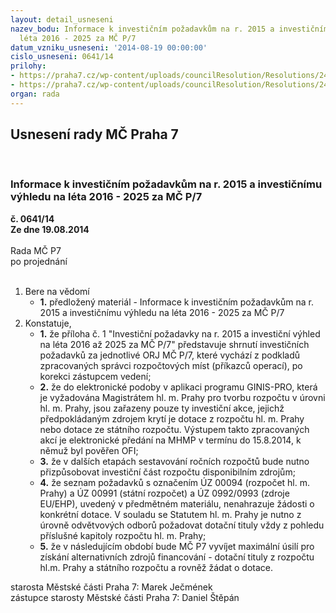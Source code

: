 ```yaml
---
layout: detail_usneseni
nazev_bodu: Informace k investičním požadavkům na r. 2015 a investičnímu výhledu na
  léta 2016 - 2025 za MČ P/7
datum_vzniku_usneseni: '2014-08-19 00:00:00'
cislo_usneseni: 0641/14
prilohy:
- https://praha7.cz/wp-content/uploads/councilResolution/Resolutions/24740/38-14-inv_po%c5%beadavky_dle_orj__-_v%c3%bdhled_2015-2025_korekce_zas_sta.xls
- https://praha7.cz/wp-content/uploads/councilResolution/Resolutions/24740/38-14-p2.pdf
organ: rada
---
```

<div id="ucUsn_pList" class="usn">
	<span><h2>Usnesení rady MČ Praha 7 </h2>
<br></span><div class="standBody">
<span><h3>Informace k investičním požadavkům na r. 2015 a investičnímu výhledu na léta 2016 - 2025 za MČ P/7</h3></span><div class="center">
		<strong>č. 0641/14</strong><br>
	</div>
<div class="center">
		<strong>Ze dne 19.08.2014</strong><br><br>
	</div>Rada MČ P7<br> po projednání<br><br><ol>
<li>Bere na vědomí<ul><li>
<strong>1.</strong> předložený materiál - Informace k investičním požadavkům na r. 2015 a investičnímu výhledu na léta 2016 - 2025 za MČ P/7      </li></ul>
</li>
<li>Konstatuje,<ul>
<li>
<strong>1.</strong> že příloha č. 1  "Investiční požadavky na r. 2015 a investiční výhled na léta 2016 až 2025 za MČ P/7"  představuje shrnutí  investičních požadavků za jednotlivé ORJ MČ P/7, které vychází z podkladů zpracovaných správci rozpočtových míst (příkazců operací),  po korekci zástupcem vedení;</li>
<li>
<strong>2.</strong> že do elektronické podoby v aplikaci programu GINIS-PRO, která je vyžadována Magistrátem hl. m. Prahy pro tvorbu rozpočtu v úrovni hl. m. Prahy, jsou zařazeny pouze ty investiční akce, jejichž předpokládaným zdrojem krytí je dotace z rozpočtu hl. m. Prahy nebo dotace ze státního rozpočtu. Výstupem takto zpracovaných akcí je elektronické předání na MHMP v termínu do 15.8.2014,  k němuž byl pověřen OFI;</li>
<li>
<strong>3.</strong> že v dalších etapách sestavování ročních rozpočtů bude nutno přizpůsobovat investiční část rozpočtu disponibilním zdrojům;</li>
<li>
<strong>4.</strong> že seznam požadavků s označením ÚZ 00094 (rozpočet hl. m. Prahy) a ÚZ 00991 (státní rozpočet) a ÚZ 0992/0993 (zdroje EU/EHP), uvedený v předmětném materiálu, nenahrazuje žádosti o konkrétní dotace. V souladu se Statutem hl. m. Prahy je nutno z úrovně odvětvových odborů požadovat dotační tituly vždy z pohledu příslušné kapitoly rozpočtu hl. m. Prahy;</li>
<li>
<strong>5.</strong> že v následujícím období bude MČ P7 vyvíjet maximální úsilí pro získání alternativních zdrojů financování - dotační tituly z rozpočtu hl.m. Prahy a státního rozpočtu a rovněž žádat o dotace.</li>
</ul>
</li>
</ol>starosta Městské části Praha 7: Marek Ječmének<br>zástupce starosty Městské části Praha 7: Daniel Štěpán 
</div>
</div>